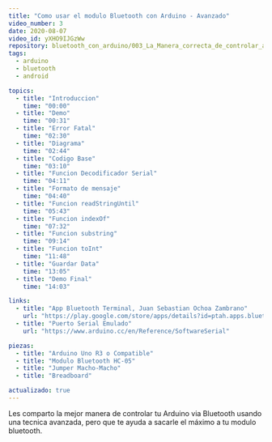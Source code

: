 ```yaml
---
title: "Como usar el modulo Bluetooth con Arduino - Avanzado"
video_number: 3
date: 2020-08-07
video_id: yXHO9IJGzWw
repository: bluetooth_con_arduino/003_La_Manera_correcta_de_controlar_arduino_por_bluetooth
tags:
  - arduino
  - bluetooth
  - android

topics:
  - title: "Introduccion"
    time: "00:00"
  - title: "Demo"
    time: "00:31"
  - title: "Error Fatal"
    time: "02:30"
  - title: "Diagrama"
    time: "02:44"
  - title: "Codigo Base"
    time: "03:10"
  - title: "Funcion Decodificador Serial"
    time: "04:11"
  - title: "Formato de mensaje"
    time: "04:40"
  - title: "Funcion readStringUntil"
    time: "05:43"
  - title: "Funcion indexOf"
    time: "07:32"
  - title: "Funcion substring"
    time: "09:14"
  - title: "Funcion toInt"
    time: "11:48"
  - title: "Guardar Data"
    time: "13:05"
  - title: "Demo Final"
    time: "14:03"

links:
  - title: "App Bluetooth Terminal, Juan Sebastian Ochoa Zambrano"
    url: "https://play.google.com/store/apps/details?id=ptah.apps.bluetoothterminal"
  - title: "Puerto Serial Emulado"
    url: "https://www.arduino.cc/en/Reference/SoftwareSerial"

piezas:
  - title: "Arduino Uno R3 o Compatible"
  - title: "Modulo Bluetooth HC-05"
  - title: "Jumper Macho-Macho"
  - title: "Breadboard"

actualizado: true
---
```


Les comparto la mejor manera de controlar tu Arduino via Bluetooth usando una tecnica avanzada, pero que te ayuda a sacarle el máximo a tu modulo bluetooth.
